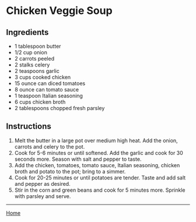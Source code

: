 # Chicken Veggie Soup

## Ingredients
- 1 tablespoon butter
- 1/2 cup onion
- 2 carrots peeled
- 2 stalks celery
- 2 teaspoons garlic
- 3 cups cooked chicken
- 15 ounce can diced tomatoes
- 8 ounce can tomato sauce
- 1 teaspoon Italian seasoning
- 6 cups chicken broth
- 2 tablespoons chopped fresh parsley

## Instructions
1. Melt the butter in a large pot over medium high heat. Add the onion, carrots and celery to the pot.
1. Cook for 5-6 minutes or until softened. Add the garlic and cook for 30 seconds more. Season with salt and pepper to taste.
1. Add the chicken, tomatoes, tomato sauce, Italian seasoning, chicken broth and potato to the pot; bring to a simmer.
1. Cook for 20-25 minutes or until potatoes are tender. Taste and add salt and pepper as desired.
1. Stir in the corn and green beans and cook for 5 minutes more. Sprinkle with parsley and serve.

---
[Home](../)